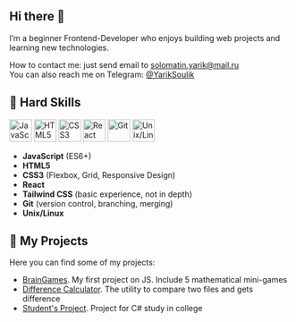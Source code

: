 ## Hi there 👋
I’m a beginner Frontend-Developer who enjoys building web projects and learning new technologies.  

How to contact me: just send email to solomatin.yarik@mail.ru  
You can also reach me on Telegram: [@YarikSoulik](https://t.me/YarikSoulik)

## 🚀 Hard Skills  

<p align="left">
  <img src="https://cdn.jsdelivr.net/gh/devicons/devicon/icons/javascript/javascript-original.svg" width="40" alt="JavaScript"/>
  <img src="https://cdn.jsdelivr.net/gh/devicons/devicon/icons/html5/html5-original.svg" width="40" alt="HTML5"/>
  <img src="https://cdn.jsdelivr.net/gh/devicons/devicon/icons/css3/css3-original.svg" width="40" alt="CSS3"/>
  <img src="https://cdn.jsdelivr.net/gh/devicons/devicon/icons/react/react-original.svg" width="40" alt="React"/>
  <img src="https://cdn.jsdelivr.net/gh/devicons/devicon/icons/git/git-original.svg" width="40" alt="Git"/>
  <img src="https://cdn.jsdelivr.net/gh/devicons/devicon/icons/linux/linux-original.svg" width="40" alt="Unix/Linux"/>
</p>

- **JavaScript** (ES6+)  
- **HTML5**  
- **CSS3** (Flexbox, Grid, Responsive Design)
- **React**  
- **Tailwind CSS** (basic experience, not in depth)  
- **Git** (version control, branching, merging)  
- **Unix/Linux**

## 📂 My Projects  

Here you can find some of my projects:  

- [BrainGames](https://github.com/MeJlukc/frontend-project-44). My first project on JS. Include 5 mathematical mini-games
- [Difference Calculator](https://github.com/MeJlukc/frontend-project-46). The utility to compare two files and gets difference
- [Student's Project](https://github.com/MeJlukc/PracticeTask3_Console). Project for C# study in college


<!--
**MeJlukc/MeJlukc** is a ✨ _special_ ✨ repository because its `README.md` (this file) appears on your GitHub profile.

Here are some ideas to get you started:

- 🔭 I’m currently working on ...
- 🌱 I’m currently learning ...
- 👯 I’m looking to collaborate on ...
- 🤔 I’m looking for help with ...
- 💬 Ask me about ...
- 📫 How to reach me: ...
- 😄 Pronouns: ...
- ⚡ Fun fact: ...
-->
